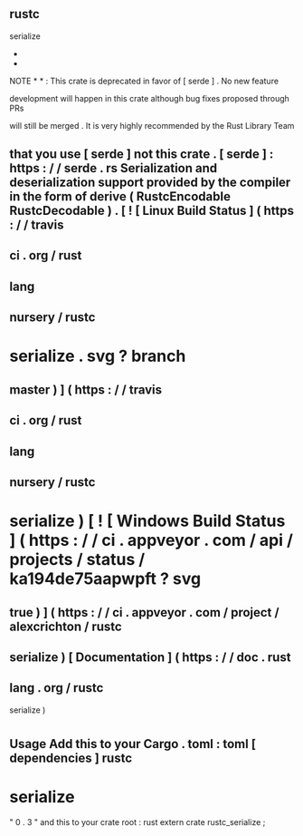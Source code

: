#
rustc
-
serialize
>
*
*
NOTE
*
*
:
This
crate
is
deprecated
in
favor
of
[
serde
]
.
No
new
feature
>
development
will
happen
in
this
crate
although
bug
fixes
proposed
through
PRs
>
will
still
be
merged
.
It
is
very
highly
recommended
by
the
Rust
Library
Team
>
that
you
use
[
serde
]
not
this
crate
.
[
serde
]
:
https
:
/
/
serde
.
rs
Serialization
and
deserialization
support
provided
by
the
compiler
in
the
form
of
derive
(
RustcEncodable
RustcDecodable
)
.
[
!
[
Linux
Build
Status
]
(
https
:
/
/
travis
-
ci
.
org
/
rust
-
lang
-
nursery
/
rustc
-
serialize
.
svg
?
branch
=
master
)
]
(
https
:
/
/
travis
-
ci
.
org
/
rust
-
lang
-
nursery
/
rustc
-
serialize
)
[
!
[
Windows
Build
Status
]
(
https
:
/
/
ci
.
appveyor
.
com
/
api
/
projects
/
status
/
ka194de75aapwpft
?
svg
=
true
)
]
(
https
:
/
/
ci
.
appveyor
.
com
/
project
/
alexcrichton
/
rustc
-
serialize
)
[
Documentation
]
(
https
:
/
/
doc
.
rust
-
lang
.
org
/
rustc
-
serialize
)
#
#
Usage
Add
this
to
your
Cargo
.
toml
:
toml
[
dependencies
]
rustc
-
serialize
=
"
0
.
3
"
and
this
to
your
crate
root
:
rust
extern
crate
rustc_serialize
;
